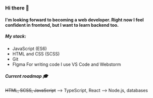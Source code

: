 ### Hi there 👋
#### I'm looking forward to becoming a web developer. Right now I feel confident in frontend, but I want to learn backend too.
##### My stack:
* JavaScript (ES6)
* HTML and CSS (SCSS)
* Git
* FIgma
For writing code I use VS Code and Webstorm
##### Current roadmap 🎓
~~HTML, SCSS, JavaScript~~ --> TypeScript, React --> Node.js, databases

<!--
**krisuv/krisuv** is a ✨ _special_ ✨ repository because its `README.md` (this file) appears on your GitHub profile.

Here are some ideas to get you started:

- 🔭 I’m currently working on ...
- 🌱 I’m currently learning ...
- 👯 I’m looking to collaborate on ...
- 🤔 I’m looking for help with ...
- 💬 Ask me about ...
- 📫 How to reach me: ...
- 😄 Pronouns: ...
- ⚡ Fun fact: ...
-->
